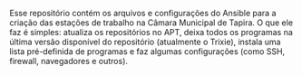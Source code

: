 Esse repositório contém os arquivos e configurações do Ansible para a criação das estações de trabalho na Câmara Municipal de Tapira.
O que ele faz é simples: atualiza os repositórios no APT, deixa todos os programas na última versão disponível do repositório (atualmente o Trixie), 
instala uma lista pré-definida de programas e faz algumas configurações (como SSH, firewall, navegadores e outros).
